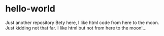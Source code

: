 # hello-world
Just another repository
Bety here, I like html code from here to the moon. Just kidding not that far.
I like html but not from here to the moon!...
